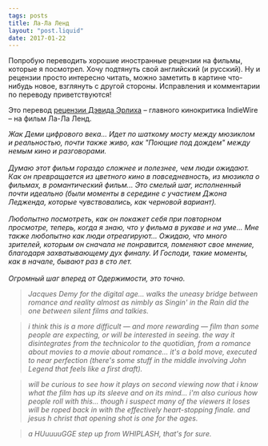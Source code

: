```yaml
---
tags: posts
title: Ла-Ла Ленд
layout: "post.liquid"
date: 2017-01-22
---
```


Попробую переводить хорошие иностранные рецензии на фильмы, которые я посмотрел. Хочу подтянуть свой английский (и русский). Ну и рецензии просто интересно читать, можно заметить в картине что-нибудь новое, взглянуть с другой стороны. Исправления и комментарии по переводу приветствуются!

Это перевод [рецензии Дэвида Эрлиха](http://letterboxd.com/davidehrlich/film/la-la-land/) – главного кинокритика IndieWire – на фильм Ла-Ла Ленд.

_Жак Деми цифрового века... Идет по шаткому мосту между мюзиклом и реальностью, почти также живо, как "Поющие под дождем" между немым кино и разговорами._
<br><br>
_Думаю этот фильм гораздо сложнее и полезнее, чем люди ожидают. Как он превращается из цветного кино в повседневность, из мюзикла о фильмах, в романтический фильм... Это смелый шаг, исполненный почти идеально (были моменты в середине с участием Джона Ледженда, которые чувствовались, как черновой вариант)._
<br><br>
_Любопытно посмотреть, как он покажет себя при повторном просмотре, теперь, когда я знаю, что у фильма в рукаве и на уме... Мне также любопытно как люди отреагируют... Ожидаю, что много зрителей, которым он сначала не понравится, поменяют свое мнение, благодаря захватывающему дух финалу. И Господи, такие моменты, как в начале, бывают раз в сто лет._
<br><br>
_Огромный шаг вперед от Одержимости, это точно._

> _Jacques Demy for the digital age... walks the uneasy bridge between romance and reality almost as nimbly as Singin' in the Rain did the one between silent films and talkies._

> _i think this is a more difficult — and more rewarding — film than some people are expecting, or will be interested in seeing. the way it disintegrates from the technicolor to the quotidian, from a romance about movies to a movie about romance... it's a bold move, executed to near perfection (there's some stuff in the middle involving John Legend that feels like a first draft)._

> _will be curious to see how it plays on second viewing now that i know what the film has up its sleeve and on its mind... i'm also curious how people roll with this... though i suspect many of the viewers it loses will be roped back in with the effectively heart-stopping finale. and jesus h christ that opening shot is one for the ages._

> _a HUuuuuGGE step up from WHIPLASH, that's for sure._
